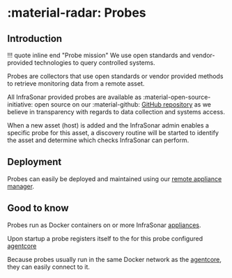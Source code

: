 # :material-radar: Probes

## Introduction

!!! quote inline end "Probe mission" 
    We use open standards and vendor-provided technologies to query controlled systems.

Probes are collectors that use open standards or vendor provided methods to retrieve monitoring data from a remote asset.

All InfraSonar provided probes are available as :material-open-source-initiative: open source on our :material-github: [GitHub repository](https://github.com/infrasonar/) as we believe in transparency with regards to data collection and systems access.

When a new asset (host) is added and the InfraSonar admin enables a specific probe for this asset, a discovery routine will be started to identify the asset and determine which checks InfraSonar can perform.

## Deployment

Probes can easily be deployed and maintained using our [remote appliance manager](../../application/agentcores.md#remote-appliance-manager).

## Good to know

Probes run as Docker containers on or more InfraSonar [appliances](./appliance/index.md).

Upon startup a probe registers itself to the for this probe configured [agentcore](../../application/agentcores.md)

Because probes usually run in the same Docker network as the [agentcore](./agentcore.md), they can easily connect to it.